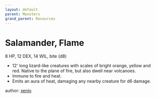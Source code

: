 ```yaml
---
layout: default
parent: Monsters
grand_parent: Resources
---
```


# Salamander, Flame
8 HP, 12 DEX, 14 WIL, bite (d8)
-   12' long lizard-like creatures with scales of bright orange, yellow and red. Native to the plane of fire, but also dwell near volcanoes. 
-   Immune to fire and heat.
-   Emits an aura of heat, damaging any nearby creature for d6 damage.

author: [xenio](https://xenioinabottle.blogspot.com)
